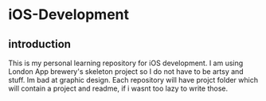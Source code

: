 # iOS-Development

## introduction 
This is my personal learning repository for iOS development. I am using London App brewery's skeleton project so I do not have to be artsy and stuff. Im bad at graphic design.
Each repository will have projct folder which will contain a project and readme, if i wasnt too lazy to write those. 
